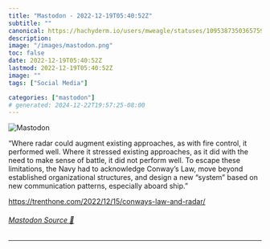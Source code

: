 ```yaml
---
title: "Mastodon - 2022-12-19T05:40:52Z"
subtitle: ""
canonical: https://hachyderm.io/users/mweagle/statuses/109538735036575938
description:
image: "/images/mastodon.png"
toc: false
date: 2022-12-19T05:40:52Z
lastmod: 2022-12-19T05:40:52Z
image: ""
tags: ["Social Media"]

categories: ["mastodon"]
# generated: 2024-12-22T19:57:25-08:00
---
```

![Mastodon](/images/mastodon.png)

<p>“Where radar could augment existing approaches, as with fire control, it performed well. Where it stressed existing approaches, as it did with the need to make sense of battle, it did not perform well. To escape these limitations, the Navy had to acknowledge Conway’s Law, move beyond established organizational structures, and design a new “system” based on new communication patterns, especially aboard ship.”</p><p><a href="https://trenthone.com/2022/12/15/conways-law-and-radar/" target="_blank" rel="nofollow noopener noreferrer" translate="no"><span class="invisible">https://</span><span class="ellipsis">trenthone.com/2022/12/15/conwa</span><span class="invisible">ys-law-and-radar/</span></a></p>


###### [Mastodon Source 🐘](https://hachyderm.io/@mweagle/109538735036575938)

___

